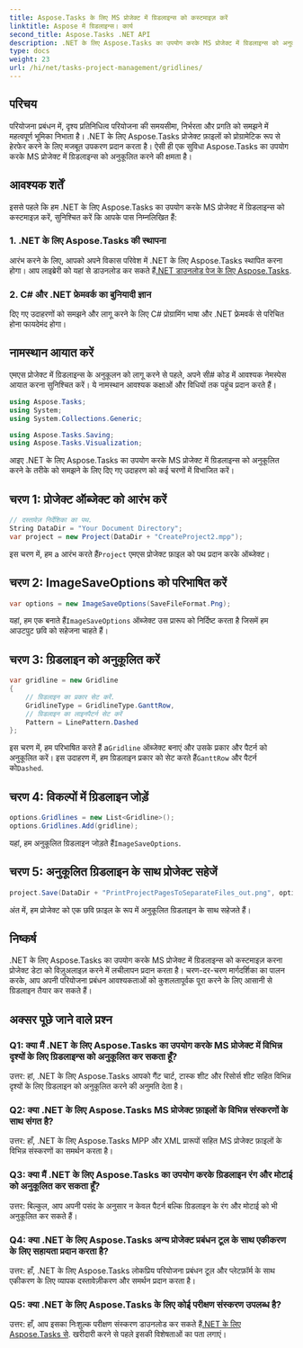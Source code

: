 ```yaml
---
title: Aspose.Tasks के लिए MS प्रोजेक्ट में ग्रिडलाइन्स को कस्टमाइज़ करें
linktitle: Aspose में ग्रिडलाइन्स। कार्य
second_title: Aspose.Tasks .NET API
description: .NET के लिए Aspose.Tasks का उपयोग करके MS प्रोजेक्ट में ग्रिडलाइन्स को अनुकूलित करना सीखें। पालन करने में आसान चरणों के साथ अपने प्रोजेक्ट विज़ुअलाइज़ेशन और प्रबंधन को बेहतर बनाएं।
type: docs
weight: 23
url: /hi/net/tasks-project-management/gridlines/
---
```

## परिचय

परियोजना प्रबंधन में, दृश्य प्रतिनिधित्व परियोजना की समयसीमा, निर्भरता और प्रगति को समझने में महत्वपूर्ण भूमिका निभाता है। .NET के लिए Aspose.Tasks प्रोजेक्ट फ़ाइलों को प्रोग्रामेटिक रूप से हेरफेर करने के लिए मजबूत उपकरण प्रदान करता है। ऐसी ही एक सुविधा Aspose.Tasks का उपयोग करके MS प्रोजेक्ट में ग्रिडलाइन्स को अनुकूलित करने की क्षमता है।

## आवश्यक शर्तें

इससे पहले कि हम .NET के लिए Aspose.Tasks का उपयोग करके MS प्रोजेक्ट में ग्रिडलाइन्स को कस्टमाइज़ करें, सुनिश्चित करें कि आपके पास निम्नलिखित हैं:

### 1. .NET के लिए Aspose.Tasks की स्थापना

 आरंभ करने के लिए, आपको अपने विकास परिवेश में .NET के लिए Aspose.Tasks स्थापित करना होगा। आप लाइब्रेरी को यहां से डाउनलोड कर सकते हैं[.NET डाउनलोड पेज के लिए Aspose.Tasks](https://releases.aspose.com/tasks/net/).

### 2. C# और .NET फ्रेमवर्क का बुनियादी ज्ञान

दिए गए उदाहरणों को समझने और लागू करने के लिए C# प्रोग्रामिंग भाषा और .NET फ्रेमवर्क से परिचित होना फायदेमंद होगा।

## नामस्थान आयात करें

एमएस प्रोजेक्ट में ग्रिडलाइन्स के अनुकूलन को लागू करने से पहले, अपने सी# कोड में आवश्यक नेमस्पेस आयात करना सुनिश्चित करें। ये नामस्थान आवश्यक कक्षाओं और विधियों तक पहुंच प्रदान करते हैं।

```csharp
using Aspose.Tasks;
using System;
using System.Collections.Generic;

using Aspose.Tasks.Saving;
using Aspose.Tasks.Visualization;

```

आइए .NET के लिए Aspose.Tasks का उपयोग करके MS प्रोजेक्ट में ग्रिडलाइन्स को अनुकूलित करने के तरीके को समझने के लिए दिए गए उदाहरण को कई चरणों में विभाजित करें।

## चरण 1: प्रोजेक्ट ऑब्जेक्ट को आरंभ करें

```csharp
// दस्तावेज़ निर्देशिका का पथ.
String DataDir = "Your Document Directory";
var project = new Project(DataDir + "CreateProject2.mpp");
```

 इस चरण में, हम a आरंभ करते हैं`Project` एमएस प्रोजेक्ट फ़ाइल को पथ प्रदान करके ऑब्जेक्ट।

## चरण 2: ImageSaveOptions को परिभाषित करें

```csharp
var options = new ImageSaveOptions(SaveFileFormat.Png);
```

 यहां, हम एक बनाते हैं`ImageSaveOptions` ऑब्जेक्ट उस प्रारूप को निर्दिष्ट करता है जिसमें हम आउटपुट छवि को सहेजना चाहते हैं।

## चरण 3: ग्रिडलाइन को अनुकूलित करें

```csharp
var gridline = new Gridline
{
	// ग्रिडलाइन का प्रकार सेट करें.
	GridlineType = GridlineType.GanttRow, 
	// ग्रिडलाइन का लाइनपैटर्न सेट करें
	Pattern = LinePattern.Dashed
};
```

 इस चरण में, हम परिभाषित करते हैं a`Gridline` ऑब्जेक्ट बनाएं और उसके प्रकार और पैटर्न को अनुकूलित करें। इस उदाहरण में, हम ग्रिडलाइन प्रकार को सेट करते हैं`GanttRow` और पैटर्न को`Dashed`.

## चरण 4: विकल्पों में ग्रिडलाइन जोड़ें

```csharp
options.Gridlines = new List<Gridline>();
options.Gridlines.Add(gridline);
```

 यहां, हम अनुकूलित ग्रिडलाइन जोड़ते हैं`ImageSaveOptions`.

## चरण 5: अनुकूलित ग्रिडलाइन के साथ प्रोजेक्ट सहेजें

```csharp
project.Save(DataDir + "PrintProjectPagesToSeparateFiles_out.png", options);
```

अंत में, हम प्रोजेक्ट को एक छवि फ़ाइल के रूप में अनुकूलित ग्रिडलाइन के साथ सहेजते हैं।

## निष्कर्ष

.NET के लिए Aspose.Tasks का उपयोग करके MS प्रोजेक्ट में ग्रिडलाइन्स को कस्टमाइज़ करना प्रोजेक्ट डेटा को विज़ुअलाइज़ करने में लचीलापन प्रदान करता है। चरण-दर-चरण मार्गदर्शिका का पालन करके, आप अपनी परियोजना प्रबंधन आवश्यकताओं को कुशलतापूर्वक पूरा करने के लिए आसानी से ग्रिडलाइन तैयार कर सकते हैं।

## अक्सर पूछे जाने वाले प्रश्न

### Q1: क्या मैं .NET के लिए Aspose.Tasks का उपयोग करके MS प्रोजेक्ट में विभिन्न दृश्यों के लिए ग्रिडलाइन्स को अनुकूलित कर सकता हूँ?

उत्तर: हां, .NET के लिए Aspose.Tasks आपको गैंट चार्ट, टास्क शीट और रिसोर्स शीट सहित विभिन्न दृश्यों के लिए ग्रिडलाइन को अनुकूलित करने की अनुमति देता है।

### Q2: क्या .NET के लिए Aspose.Tasks MS प्रोजेक्ट फ़ाइलों के विभिन्न संस्करणों के साथ संगत है?

उत्तर: हाँ, .NET के लिए Aspose.Tasks MPP और XML प्रारूपों सहित MS प्रोजेक्ट फ़ाइलों के विभिन्न संस्करणों का समर्थन करता है।

### Q3: क्या मैं .NET के लिए Aspose.Tasks का उपयोग करके ग्रिडलाइन रंग और मोटाई को अनुकूलित कर सकता हूँ?

उत्तर: बिल्कुल, आप अपनी पसंद के अनुसार न केवल पैटर्न बल्कि ग्रिडलाइन के रंग और मोटाई को भी अनुकूलित कर सकते हैं।

### Q4: क्या .NET के लिए Aspose.Tasks अन्य प्रोजेक्ट प्रबंधन टूल के साथ एकीकरण के लिए सहायता प्रदान करता है?

उत्तर: हाँ, .NET के लिए Aspose.Tasks लोकप्रिय परियोजना प्रबंधन टूल और प्लेटफ़ॉर्म के साथ एकीकरण के लिए व्यापक दस्तावेज़ीकरण और समर्थन प्रदान करता है।

### Q5: क्या .NET के लिए Aspose.Tasks के लिए कोई परीक्षण संस्करण उपलब्ध है?

 उत्तर: हाँ, आप इसका निःशुल्क परीक्षण संस्करण डाउनलोड कर सकते हैं[.NET के लिए Aspose.Tasks से](https://forum.aspose.com/c/tasks/15). खरीदारी करने से पहले इसकी विशेषताओं का पता लगाएं।